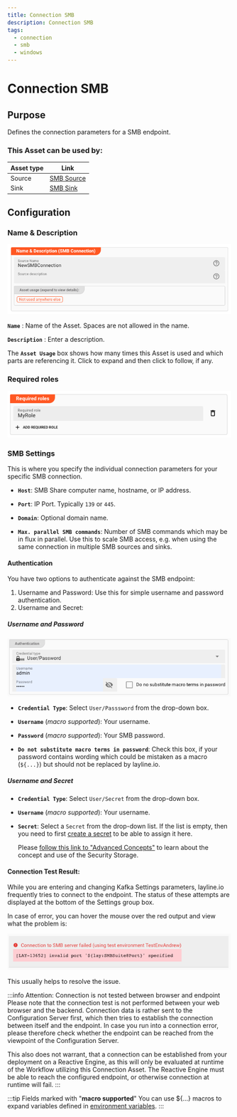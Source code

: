 ```yaml
---
title: Connection SMB
description: Connection SMB
tags:
  - connection
  - smb
  - windows
---
```


# Connection SMB

## Purpose

Defines the connection parameters for a SMB endpoint.

### This Asset can be used by:

| Asset type | Link                                                |
|------------|-----------------------------------------------------|
| Source     | [SMB Source](/docs/assets/sources/asset-source-smb) |
| Sink       | [SMB Sink](/docs/assets/sinks/asset-sink-smb)       |

## Configuration

### Name & Description

![Name & Description (Connection SMB)](.asset-connection-smb_images/0243a9e1.png)

**`Name`** : Name of the Asset. Spaces are not allowed in the name.

**`Description`** : Enter a description.

The **`Asset Usage`** box shows how many times this Asset is used and which parts are referencing it. Click to expand and then click to follow, if any.

### Required roles

![Required Roles (Connection SMB)](./.asset-connection-smb_images/c2e6ec39.png)

### SMB Settings

This is where you specify the individual connection parameters for your specific SMB connection.

* **`Host`**:
  SMB Share computer name, hostname, or IP address.

* **`Port`**:
  IP Port. Typically `139` or `445`.

* **`Domain`**:
  Optional domain name.

* **`Max. parallel SMB commands`**:
  Number of SMB commands which may be in flux in parallel.
  Use this to scale SMB access, e.g. when using the same connection in multiple SMB sources and sinks.

#### Authentication

You have two options to authenticate against the SMB endpoint:

1. Username and Password: Use this for simple username and password authentication.
2. Username and Secret:

##### Username and Password

![Username and Password (Connection SMB)](.asset-connection-smb_images/bdbf6d1b.png)

* **`Credential Type`**:
  Select `User/Passsword` from the drop-down box.

* **`Username`** (_macro supported_):
  Your username.

* **`Password`** (_macro supported_):
  Your SMB password.

* **`Do not substitute macro terms in password`**:
  Check this box, if your password contains wording which could be mistaken as a macro (`${...}`) but should not be replaced by layline.io.

##### Username and Secret

* **`Credential Type`**:
  Select `User/Secret` from the drop-down box.

* **`Username`** (_macro supported_):
  Your username.

* **`Secret`**:
  Select a `Secret` from the drop-down list. If the list is empty, then you need to first [create a secret](/docs/assets/resources/asset-resource-secret) to be able to assign it here.

  Please [follow this link to "Advanced Concepts"](/docs/concept/advanced/secret-management) to learn about the concept and use of the Security Storage.

#### Connection Test Result:

While you are entering and changing Kafka Settings parameters, layline.io frequently tries to connect to the endpoint.
The status of these attempts are displayed at the bottom of the Settings group box.

In case of error, you can hover the mouse over the red output and view what the problem is:

![Connection Test Result negative (Connection SMB)](.asset-connection-smb_images/38c3b2ba.png)

This usually helps to resolve the issue.

:::info Attention: Connection is not tested between browser and endpoint
Please note that the connection test is not performed between your web browser and the backend.
Connection data is rather sent to the Configuration Server first, which then tries to establish the connection between itself and the endpoint.
In case you run into a connection error, please therefore check whether the endpoint can be reached from the viewpoint of the Configuration Server.

This also does not warrant, that a connection can be established from your deployment on a Reactive Engine, as this will only be evaluated at runtime of the Workflow utilizing this Connection Asset.
The Reactive Engine must be able to reach the configured endpoint, or otherwise connection at runtime will fail.
:::

:::tip Fields marked with "**macro supported**"
You can use ${...} macros to expand variables defined in [environment variables](/docs/assets/resources/asset-resource-environment).
:::

